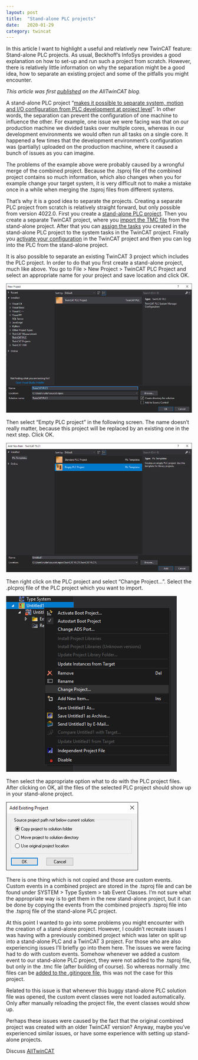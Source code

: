 ```yaml
---
layout: post
title:  "Stand-alone PLC projects"
date:   2020-01-29
category: twincat
---
```


In this article I want to highlight a useful and relatively new TwinCAT feature: Stand-alone PLC projects. As usual, Beckhoff’s InfoSys provides a good explanation on how to set-up and run such a project from scratch. However, there is relatively little information on why the separation might be a good idea, how to separate an existing project and some of the pitfalls you might encounter.

*This article was first [published](https://alltwincat.com/2020/01/29/standalone-plc-projects/) on the AllTwinCAT blog.*

A stand-alone PLC project “[makes it possible to separate system, motion and I/O configuration from PLC development at project level](https://infosys.beckhoff.com/content/1033/tc3_plc_intro/4702071179.html?id=135948604315208321)”. In other words, the separation can prevent the configuration of one machine to influence the other. For example, one issue we were facing was that on our production machine we divided tasks over multiple cores, whereas in our development environments we would often run all tasks on a single core. It happened a few times that the development environment’s configuration was (partially) uploaded on the production machine, where it caused a bunch of issues as you can imagine.

The problems of the example above were probably caused by a wrongful merge of the combined project. Because the .tsproj file of the combined project contains so much information, which also changes when you for example change your target system, it is very difficult not to make a mistake once in a while when merging the .tsproj files from different systems.

That’s why it is a good idea to separate the projects. Creating a separate PLC project from scratch is relatively straight forward, but only possible from version 4022.0. First you create a [stand-alone PLC project](https://infosys.beckhoff.com/content/1033/tc3_plc_intro/4278074763.html). Then you create a separate TwinCAT project, where you [import the TMC file](https://infosys.beckhoff.com/content/1033/tc3_plc_intro/9007203968704139.html) from the stand-alone project. After that you can [assign the tasks](https://infosys.beckhoff.com/content/1033/tc3_plc_intro/4713966219.html?id=2085931447876199423) you created in the stand-alone PLC project to the system tasks in the TwinCAT project. Finally you [activate your configuration](https://infosys.beckhoff.com/content/1033/tc3_plc_intro/4702258059.html?id=4785525580931834985) in the TwinCAT project and then you can log into the PLC from the stand-alone project.

It is also possible to separate an existing TwinCAT 3 project which includes the PLC project. In order to do that you first create a stand-alone project, much like above. You go to File > New Project > TwinCAT PLC Project and select an appropriate name for your project and save location and click OK.

![](/assets/2020-01-29-standalone-plc-projects/Create_new_project.PNG)

Then select “Empty PLC project” in the following screen. The name doesn’t really matter, because this project will be replaced by an existing one in the next step. Click OK.

![](/assets/2020-01-29-standalone-plc-projects/empty_plc_project.png)

Then right click on the PLC project and select “Change Project...”. Select the .plcproj file of the PLC project which you want to import.

![](/assets/2020-01-29-standalone-plc-projects/change_project.PNG)

Then select the appropriate option what to do with the PLC project files. After clicking on OK, all the files of the selected PLC project should show up in your stand-alone project.

![](/assets/2020-01-29-standalone-plc-projects/move_plc_files.PNG)

There is one thing which is not copied and those are custom events. Custom events in a combined project are stored in the .tsproj file and can be found under SYSTEM > Type System > tab Event Classes. I’m not sure what the appropriate way is to get them in the new stand-alone project, but it can be done by copying the events from the combined project’s .tsproj file into the .tsproj file of the stand-alone PLC project.

At this point I wanted to go into some problems you might encounter with the creation of a stand-alone project. However, I couldn’t recreate issues I was having with a previously combined project which was later on split up into a stand-alone PLC and a TwinCAT 3 project. For those who are also experiencing issues I’ll briefly go into them here. 
The issues we were facing had to do with custom events. Somehow whenever we added a custom event to our stand-alone PLC project, they were not added to the .tsproj file, but only in the .tmc file (after building of course). So whereas normally .tmc files can be [added to the .gitingore file](https://alltwincat.com/2019/12/02/gitignore-for-twincat/), this was not the case for this project.

Related to this issue is that whenever this buggy stand-alone PLC solution file was opened, the custom event classes were not loaded automatically. Only after manually reloading the project file, the event classes would show up. 

Perhaps these issues were caused by the fact that the original combined project was created with an older TwinCAT version? Anyway, maybe you’ve experienced similar issues, or have some experience with setting up stand-alone projects.

Discuss [AllTwinCAT](https://alltwincat.com/2020/01/29/standalone-plc-projects#comments) 